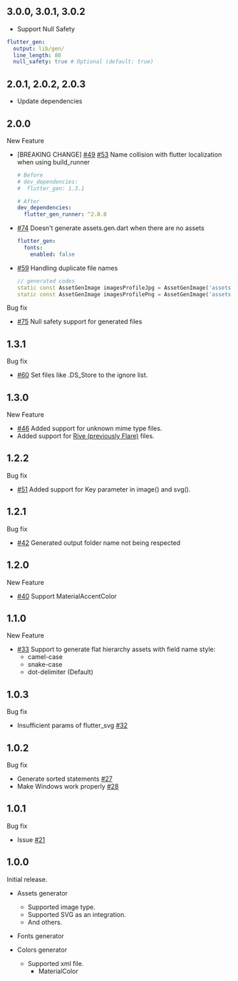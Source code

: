 ## 3.0.0, 3.0.1, 3.0.2

- Support Null Safety
```yaml
flutter_gen:
  output: lib/gen/
  line_length: 80
  null_safety: true # Optional (default: true)
```

## 2.0.1, 2.0.2, 2.0.3

- Update dependencies

## 2.0.0

New Feature
- [BREAKING CHANGE] [#49](https://github.com/FlutterGen/flutter_gen/issues/49) [#53](https://github.com/FlutterGen/flutter_gen/issues/53) Name collision with flutter localization when using build_runner
  ```yaml
  # Before
  # dev_dependencies:
  #  flutter_gen: 1.3.1
  
  # After
  dev_dependencies:
    flutter_gen_runner: ^2.0.0
  ```
- [#74](https://github.com/FlutterGen/flutter_gen/issues/74) Doesn't generate assets.gen.dart when there are no assets
  ```yaml
  flutter_gen:
    fonts:
      enabled: false
  ```
- [#59](https://github.com/FlutterGen/flutter_gen/issues/59) Handling duplicate file names
  ```dart
  // generated codes
  static const AssetGenImage imagesProfileJpg = AssetGenImage('assets/images/profile.jpg'); 
  static const AssetGenImage imagesProfilePng = AssetGenImage('assets/images/profile.png');
  ```


Bug fix
- [#75](https://github.com/FlutterGen/flutter_gen/issues/75) Null safety support for generated files 

## 1.3.1

Bug fix
- [#60](https://github.com/FlutterGen/flutter_gen/issues/60) Set files like .DS_Store to the ignore list.

## 1.3.0

New Feature
- [#46](https://github.com/FlutterGen/flutter_gen/issues/46) Added support for unknown mime type files.
- Added support for [Rive (previously Flare)](https://rive.app/) files.

## 1.2.2

Bug fix
- [#51](https://github.com/FlutterGen/flutter_gen/pull/51) Added support for Key parameter in image() and svg().

## 1.2.1

Bug fix
- [#42](https://github.com/FlutterGen/flutter_gen/pull/42) Generated output folder name not being respected

## 1.2.0

New Feature
- [#40](https://github.com/FlutterGen/flutter_gen/pull/40) Support MaterialAccentColor

## 1.1.0

New Feature
  - [#33](https://github.com/FlutterGen/flutter_gen/pull/33) Support to generate flat hierarchy assets with field name style:
    - camel-case
    - snake-case
    - dot-delimiter (Default)

## 1.0.3

Bug fix
  - Insufficient params of flutter_svg [#32](https://github.com/FlutterGen/flutter_gen/pull/34)
## 1.0.2

Bug fix
  - Generate sorted statements [#27](https://github.com/FlutterGen/flutter_gen/pull/27)
  - Make Windows work properly [#28](https://github.com/FlutterGen/flutter_gen/pull/28) 

## 1.0.1

Bug fix
  - Issue [#21](https://github.com/FlutterGen/flutter_gen/issues/21)

## 1.0.0

Initial release.

- Assets generator
  - Supported image type.
  - Supported SVG as an integration.
  - And others.

- Fonts generator
- Colors generator
  - Supported xml file.
    - MaterialColor
